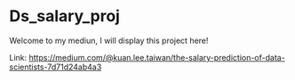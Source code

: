 # Ds_salary_proj
Welcome to my mediun, I will display this project here!

Link: https://medium.com/@kuan.lee.taiwan/the-salary-prediction-of-data-scientists-7d71d24ab4a3
